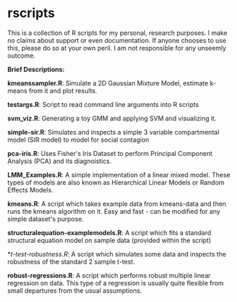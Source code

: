 rscripts
========

This is a collection of R scripts for my personal, research purposes. I make no claims about support or even documentation. If anyone chooses to use this, please do so at your own peril. I am not responsible for any unseemly outcome.

**Brief Descriptions:**

**kmeanssampler.R**: Simulate a 2D Gaussian Mixture Model, estimate k-means from it and plot results.

**testargs.R**: Script to read command line arguments into R scripts

**svm_viz.R**: Generating a toy GMM and applying SVM and visualizing it.

**simple-sir.R**: Simulates and inspects a simple 3 variable compartmental model (SIR model) to model for social contagion

**pca-iris.R**: Uses Fisher's Iris Dataset to perform Principal Component Analysis (PCA) and its diagnoistics.

**LMM_Examples.R**: A simple implementation of a linear mixed model. These types of models are also known as Hierarchical Linear Models or Random Effects Models.

**kmeans.R**: A script which takes example data from kmeans-data and then runs the kmeans algorithm on it. Easy and fast - can be modified for any simple dataset's purpose.

**structuralequation-examplemodels.R**: A script which fits a standard structural equation model on sample data (provided within the script)

**t-test-robustness.R*: A script which simulates some data and inspects the robustness of the standard 2 sample t-test.

**robust-regressions.R**: A script which performs robust multiple linear regression on data. This type of a regression is usually quite flexible from small departures from the usual assumptions.
